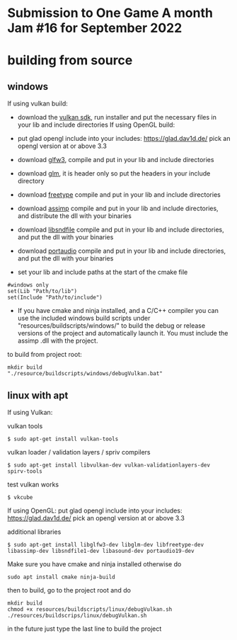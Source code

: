 # Submission to One Game A month Jam #16 for September 2022


# building from source

## windows

If using vulkan build:
* download the [vulkan sdk](https://vulkan.lunarg.com/), run installer and put the necessary files in your lib and include directories
If using OpenGL build:
* put glad opengl include into your includes: https://glad.dav1d.de/ pick an opengl version at or above 3.3

* download [glfw3](https://www.glfw.org/), compile and put in your lib and include directories

* download [glm](https://github.com/g-truc/glm), it is header only so put the headers in your include directory

* download [freetype](https://freetype.org/download.html) compile and put in your lib and include directories

* download [assimp](https://github.com/assimp/assimp/blob/master/Build.md) compile and put in your lib and include directories, and distribute the dll with your binaries

* download [libsndfile](http://www.mega-nerd.com/libsndfile/#Download) compile and put in your lib and include directories, and put the dll with your binaries

* download [portaudio](http://files.portaudio.com/docs/v19-doxydocs/compile_windows.html) compile and put in your lib and include directories, and put the dll with your binaries


* set your lib and include paths at the start of the cmake file
```
#windows only
set(Lib "Path/to/lib")
set(Include "Path/to/include")
```

* If you have cmake and ninja installed, and a C/C++ compiler you can use the included windows build scripts under "resources/buildscripts/windows/" to build the debug or release versions of the project and automatically launch it. You must include the assimp .dll with the project.

to build from project root:
```
mkdir build
"./resource/buildscripts/windows/debugVulkan.bat"
```

## linux with apt

If using Vulkan:

vulkan tools
```
$ sudo apt-get install vulkan-tools
```
vulkan loader / validation layers / spriv compilers
```
$ sudo apt-get install libvulkan-dev vulkan-validationlayers-dev spirv-tools
```
test vulkan works
```
$ vkcube
```
If using OpenGL: put glad opengl include into your includes: https://glad.dav1d.de/ pick an opengl version at or above 3.3

additional libraries
```
$ sudo apt-get install libglfw3-dev libglm-dev libfreetype-dev libassimp-dev libsndfile1-dev libasound-dev portaudio19-dev
```

Make sure you have cmake and ninja installed otherwise do
```
sudo apt install cmake ninja-build
```

then to build, go to the project root and do
```
mkdir build
chmod +x resources/buildscripts/linux/debugVulkan.sh
./resources/buildscrips/linux/debugVulkan.sh
```
in the future just type the last line to build the project
